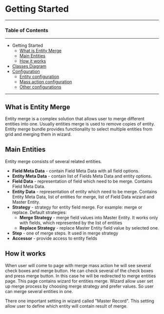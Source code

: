 # Getting Started #

----------

### Table of Contents ###

----------
- Getting Started
	- [What is Entity Merge](#what-is-entity-merge "What is Entity Merge")
	- [Main Entities](#main-entities)
	- [How it works](#how-it-works)
- [Classes Diagram](./classes-diagram.md)
- [Configuration](./merge-configuration.md)
	- [Entity configuration](./merge-configuration.md#entity-configuration)
	- [Mass action configuration](./merge-configuration.md#mass-action-configuration)
	- [Other configurations](./merge-configuration.md#other-configurations)
	
----------

## What is Entity Merge ##

Entity merge is a complex solution that allows user to merge different entities into one. Usually entities merge is used to remove copies of entity. Entity merge bundle provides functionality to select multiple entities from grid and merging them in wizard.

## Main Entities ##

Entity merge consists of several related entities.

- **Field Meta Data** - contain Field Meta Data with all field options.
- **Entity Meta Data** - contain list of Fields Meta Data and entity options.
- **Field Data** - representation of field which need to be merge. Contains Field Meta Data.
- **Entity Data** - representation of entity which need to be merge. Contains Entity Meta Data, list of entities for merge, list of Field Data wizard and Master Entity.
- **Strategy** - strategy for entity field merge. For example: merge or replace. Default strategies:
   - **Merge Strategy** - merge field values into Master Entity. It works only with fields, which represented by the list of entities
   - **Replace Strategy** - replace Master Entity field value by selected one. 
- **Step** - one of merge steps. It used in merge strategy
- **Accessor** - provide access to entity fields 

## How it works ##

When user will come to page with merge mass action he will see several check boxes and merge button. 
He can check several of the check boxes and press merge button. In this case he will be redirected to merge entities page. This page contains wizard for entities merge. Wizard allow user set up merge process by choosing merge strategy and prefer values. So user can merge several entities in one. 

There one important setting in wizard called "Master Record". This setting allow user to define which entity will contain result of merge.




